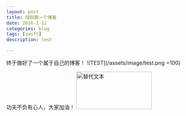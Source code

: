 ```yaml
---
layout: post
title: 绿阳第一个博客
date: 2016-1-11
categories: blog
tags: [swift]
description: test

---
```


终于做好了一个属于自己的博客！
![TEST](/assets/image/test.png =100)

功夫不负有心人，大家加油！
<img src="/assets/image/test.png" alt="替代文本" title="标题文本" width="200" height = "100" />

